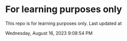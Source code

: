 # For learning purposes only
This repo is for learning purposes only.
Last updated at

Wednesday, August 16, 2023 9:08:54 PM

